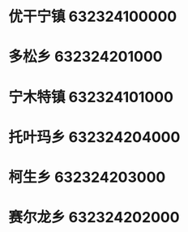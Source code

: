 # 优干宁镇 632324100000
# 多松乡 632324201000
# 宁木特镇 632324101000
# 托叶玛乡 632324204000
# 柯生乡 632324203000
# 赛尔龙乡 632324202000
